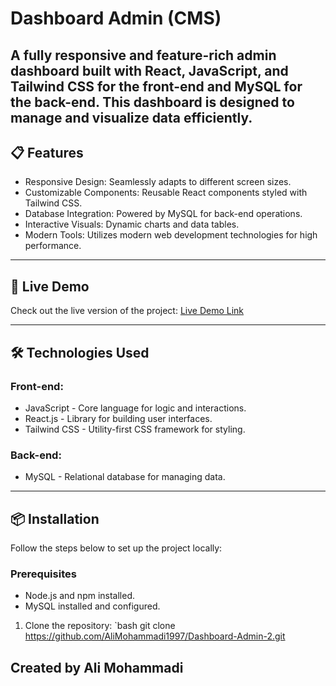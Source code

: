 # Dashboard Admin (CMS)

A fully responsive and feature-rich admin dashboard built with React, JavaScript, and Tailwind CSS for the front-end and MySQL for the back-end. This dashboard is designed to manage and visualize data efficiently.
---

## 📋 Features

- Responsive Design: Seamlessly adapts to different screen sizes.  
- Customizable Components: Reusable React components styled with Tailwind CSS.  
- Database Integration: Powered by MySQL for back-end operations.  
- Interactive Visuals: Dynamic charts and data tables.  
- Modern Tools: Utilizes modern web development technologies for high performance.  

---

## 🚀 Live Demo

Check out the live version of the project: [Live Demo Link](#)

---

## 🛠️ Technologies Used

### Front-end:
- JavaScript - Core language for logic and interactions.
- React.js - Library for building user interfaces.
- Tailwind CSS - Utility-first CSS framework for styling.

### Back-end:
- MySQL - Relational database for managing data.

---

## 📦 Installation

Follow the steps below to set up the project locally:

### Prerequisites
- Node.js and npm installed.
- MySQL installed and configured.

1. Clone the repository:
   `bash
   git clone https://github.com/AliMohammadi1997/Dashboard-Admin-2.git

## Created by Ali Mohammadi
